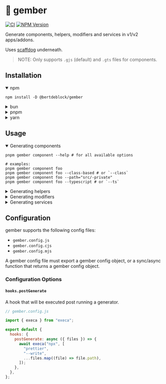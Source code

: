# 🫚 gember

[![CI](https://github.com/bertdeblock/gember/workflows/CI/badge.svg)](https://github.com/bertdeblock/gember/actions?query=workflow%3ACI)
[![NPM Version](https://badge.fury.io/js/%40bertdeblock%2Fgember.svg)](https://badge.fury.io/js/%40bertdeblock%2Fgember)

Generate components, helpers, modifiers and services in v1/v2 apps/addons.

Uses [scaffdog](https://scaff.dog/) underneath.

> NOTE: Only supports `.gjs` (default) and `.gts` files for components.

## Installation

<details open>
  <summary>npm</summary>

```shell
npm install -D @bertdeblock/gember
```

</details>

<details>
  <summary>bun</summary>

```shell
bun add -D @bertdeblock/gember
```

</details>

<details>
  <summary>pnpm</summary>

```shell
pnpm add -D @bertdeblock/gember
```

</details>

<details>
  <summary>yarn</summary>

```shell
yarn add -D @bertdeblock/gember
```

</details>

## Usage

<details open>
  <summary>Generating components</summary>

```shell
pnpm gember component --help # for all available options

# examples:
pnpm gember component foo
pnpm gember component foo --class-based # or `--class`
pnpm gember component foo --path="src/-private"
pnpm gember component foo --typescript # or `--ts`
```

</details>

<details>
  <summary>Generating helpers</summary>

```shell
pnpm gember helper --help # for all available options

# examples:
pnpm gember helper foo
pnpm gember helper foo --class-based # or `--class`
pnpm gember helper foo --path="src/-private"
pnpm gember helper foo --typescript # or `--ts`
```

</details>

<details>
  <summary>Generating modifiers</summary>

```shell
pnpm gember modifier --help # for all available options

# examples:
pnpm gember modifier foo
pnpm gember modifier foo --class-based # or `--class`
pnpm gember modifier foo --path="src/-private"
pnpm gember modifier foo --typescript # or `--ts`
```

</details>

<details>
  <summary>Generating services</summary>

```shell
pnpm gember service --help # for all available options

# examples:
pnpm gember service foo
pnpm gember service foo --path="src/-private"
pnpm gember service foo --typescript # or `--ts`
```

</details>

## Configuration

gember supports the following config files:

- `gember.config.js`
- `gember.config.cjs`
- `gember.config.mjs`

A gember config file must export a gember config object, or a sync/async function that returns a gember config object.

### Configuration Options

#### `hooks.postGenerate`

A hook that will be executed post running a generator.

```js
// gember.config.js

import { execa } from "execa";

export default {
  hooks: {
    postGenerate: async ({ files }) => {
      await execa("npx", [
        "prettier",
        "--write",
        ...files.map((file) => file.path),
      ]);
    },
  },
};
```
